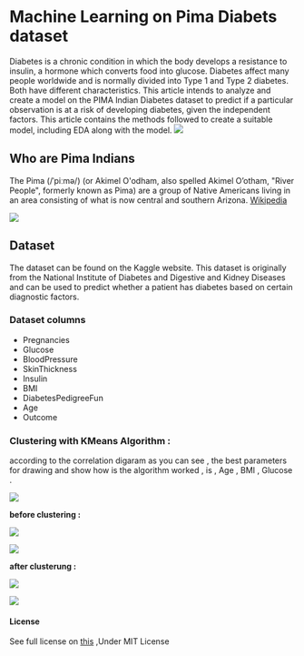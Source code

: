 # Machine Learning on Pima Diabets dataset
Diabetes is a chronic condition in which the body develops a resistance to insulin, a hormone which converts food into glucose. Diabetes affect many people worldwide and is normally divided into Type 1 and Type 2 diabetes. Both have different characteristics. This article intends to analyze and create a model on the PIMA Indian Diabetes dataset to predict if a particular observation is at a risk of developing diabetes, given the independent factors. This article contains the methods followed to create a suitable model, including EDA along with the model.
![](https://github.com/BahramJannesar/pima-indians-diabets-kmean/blob/master/image/1024px-Blue_circle_for_diabetes.svg.png)

## Who are Pima Indians

The Pima (/ˈpiːmə/) (or Akimel O'odham, also spelled Akimel Oʼotham, "River People", formerly known as Pima) are a group of Native Americans living in an area consisting of what is now central and southern Arizona. [Wikipedia](https://en.wikipedia.org/wiki/Pima_people) 

![](https://github.com/BahramJannesar/pima-indians-diabets-kmean/blob/master/image/Pima.jpg)

## Dataset
The dataset can be found on the Kaggle website. This dataset is originally from the National Institute of Diabetes and Digestive and Kidney Diseases and can be used to predict whether a patient has diabetes based on certain diagnostic factors.

### Dataset columns

* Pregnancies
* Glucose
* BloodPressure
* SkinThickness
* Insulin
* BMI
* DiabetesPedigreeFun
* Age
* Outcome

### Clustering with KMeans Algorithm :
according to the correlation digaram as you can see , the best parameters for drawing and show how is the algorithm worked , is , Age , BMI , Glucose . 

![](https://github.com/BahramJannesar/PimaIndiansDiabetsMachineLearning/blob/master/image/Correlation.png)

**before clustering :** 

![](https://github.com/BahramJannesar/PimaIndiansDiabetsMachineLearning/blob/master/image/Age%20Vs%20BMI%20%2C%20Before.png)

![](https://github.com/BahramJannesar/PimaIndiansDiabetsMachineLearning/blob/master/image/Age%20vs%20Glucose%20%2C%20Before.png)

**after clusterung :**

![](https://github.com/BahramJannesar/PimaIndiansDiabetsMachineLearning/blob/master/image/Age%20vs%20BMI%20%2C%20After.png)

![](https://github.com/BahramJannesar/PimaIndiansDiabetsMachineLearning/blob/master/image/Age%20vs%20Gluscose%20%2C%20After.png)

#### License
See full license on [this](https://opensource.org/licenses/MIT) ,Under MIT License 
